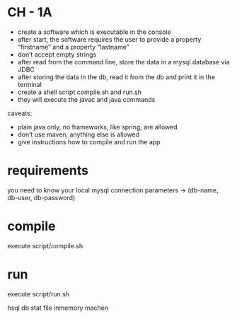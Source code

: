 # CH - 1A
* create a software which is executable in the console
* after start, the software requires the user to provide a property “firstname” and a property “lastname”
* don’t accept empty strings
* after read from the command line, store the data in a mysql database via JDBC
* after storing the data in the db, read it from the db and print it in the terminal
* create a shell script compile.sh and run.sh
* they will execute the javac and java commands

caveats:
* plain java only, no frameworks, like spring, are allowed
* don’t use maven, anything else is allowed
* give instructions how to compile and run the app


# requirements
you need to know your local mysql connection parameters -> 
(db-name,
db-user,
db-password)

# compile
execute script/compile.sh

# run
execute script/run.sh

hsql db stat file inmemory machen
